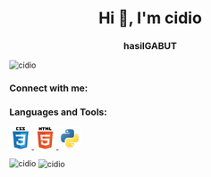 <h1 align="center">Hi 👋, I'm cidio</h1>
<h3 align="center">hasilGABUT</h3>

<p align="left"> <img src="https://komarev.com/ghpvc/?username=cidio&label=Profile%20views&color=000000&style=flat-square" alt="cidio" /> </p>

<h3 align="left">Connect with me:</h3>
<p align="left">
</p>

<h3 align="left">Languages and Tools:</h3>
<p align="left"> <a href="https://www.w3schools.com/css/" target="_blank" rel="noreferrer"> <img src="https://raw.githubusercontent.com/devicons/devicon/master/icons/css3/css3-original-wordmark.svg" alt="css3" width="40" height="40"/> </a> <a href="https://www.w3.org/html/" target="_blank" rel="noreferrer"> <img src="https://raw.githubusercontent.com/devicons/devicon/master/icons/html5/html5-original-wordmark.svg" alt="html5" width="40" height="40"/> </a> <a href="https://www.python.org" target="_blank" rel="noreferrer"> <img src="https://raw.githubusercontent.com/devicons/devicon/master/icons/python/python-original.svg" alt="python" width="40" height="40"/> </a> </p>

<p><img align="left" src="https://github-readme-stats.vercel.app/api/top-langs?username=cidio&show_icons=true&cache_seconds=1800&locale=en&layout=compact" alt="cidio" /></p>

<p>&nbsp;<img align="center" src="https://github-readme-stats.vercel.app/api?username=cidio&show_icons=true&theme=dark&bg_color=ff0000&cache_seconds=1803&locale=en" alt="cidio" /></p>
